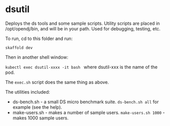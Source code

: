 # dsutil

Deploys the ds tools and some sample scripts. Utility scripts are placed in /opt/opendj/bin, and will be
in your path. Used for debugging, testing, etc. 

To run, cd to this folder and run:

`skaffold dev`

Then in another shell window:

`kubectl exec dsutil-xxxx -it bash `  where dsutil-xxx is the name of the pod.

The `exec.sh` script does the same thing as above.

The utilities included:

* ds-bench.sh - a small DS micro benchmark suite. `ds-bench.sh all`  for example (see the help).
* make-users.sh  - makes a number of sample users. `make-users.sh 1000` - makes 1000 sample users.

